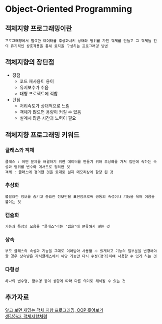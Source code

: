 # Object-Oriented Programming

## 객체지향 프로그래밍이란

```
프로그래밍에서 필요한 데이터를 추상화시켜 상태와 행위를 가진 객체를 만들고 그 객체들 간의 유기적인 상호작용을 통해 로직을 구성하는 프로그래밍 방법
```

## 객체지향의 장단점

- 장점
    - 코드 재사용이 용이
    - 유지보수가 쉬움
    - 대형 프로젝트에 적합
- 단점
    - 처리속도가 상대적으로 느림
    - 객체가 많으면 용량이 커질 수 있음
    - 설계시 많은 시간과 노력이 필요

## 객체지향 프로그래밍 키워드

### 클래스와 객체

```
클래스 : 어떤 문제를 해결하기 위한 데이터를 만들기 위해 추상화를 거쳐 집단에 속하는 속성과 행위를 변수와 메서드로 정의한 것
객체 : 클래스에 정의한 것을 토대로 실제 메모리상에 할당 된 것
```

### 추상화

```
불필요한 정보를 숨기고 중요한 정보만을 표현함으로써 공통의 속성이나 기능을 묶어 이름을 붙이는 것
```

### 캡슐화

```
기능과 특성의 모음을 "클래스"라는 "캡슐"에 분류해서 넣는 것
```

### 상속

```
부모 클래스의 속성과 기능을 그대로 이어받아 사용할 수 있게하고 기능의 일부분을 변경해야 할 경우 상속받은 자식클래스에서 해당 기능만 다시 수정(정의)하여 사용할 수 있게 하는 것
```

### 다형성

```
하나의 변수명, 함수명 등이 상황에 따라 다른 의미로 해석될 수 있는 것
```

## 추가자료

[알고 보면 재밌는 객체 지향 프로그래밍, OOP 흝어보기](https://evan-moon.github.io/2019/08/24/what-is-object-oriented-programming/)  
[생각하라, 객체지향처럼](https://woowabros.github.io/study/2016/07/07/think_object_oriented.html)